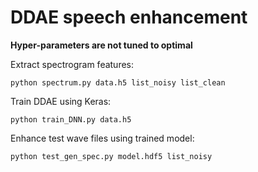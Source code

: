 # DDAE speech enhancement

**Hyper-parameters are not tuned to optimal**

Extract spectrogram features:

```
python spectrum.py data.h5 list_noisy list_clean
```

Train DDAE using Keras:
```
python train_DNN.py data.h5
```

Enhance test wave files using trained model:
```
python test_gen_spec.py model.hdf5 list_noisy
```
